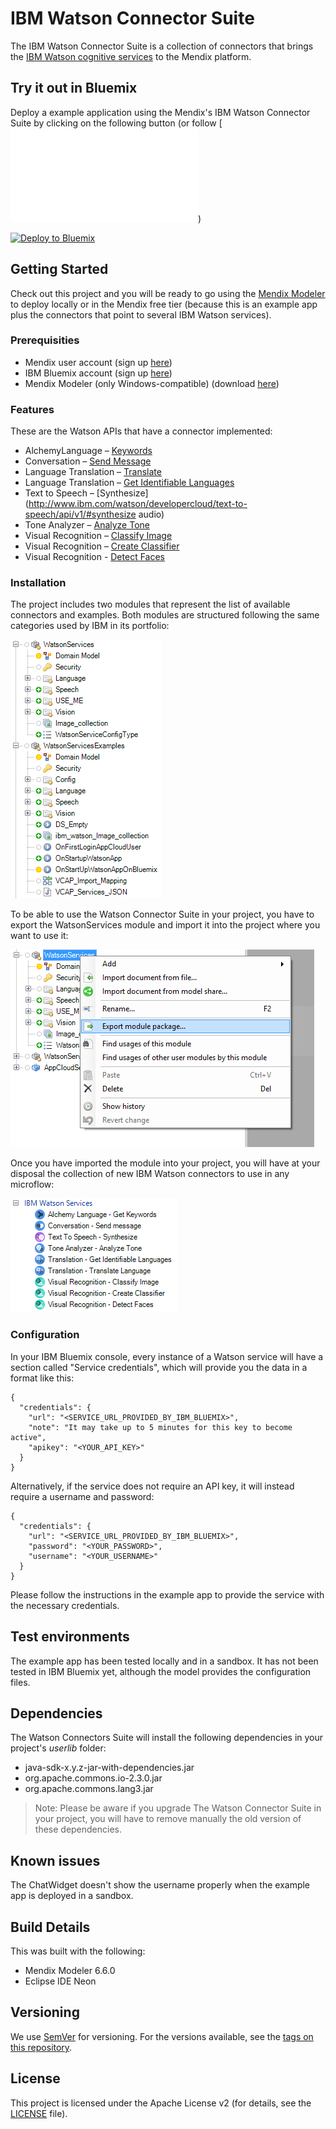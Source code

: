# IBM Watson Connector Suite

The IBM Watson Connector Suite is a collection of connectors that brings the [IBM Watson cognitive services](https://www.ibm.com/watson/developercloud/) to the Mendix platform.

## Try it out in Bluemix

Deploy a example application using the Mendix's IBM Watson Connector Suite by clicking on the following button (or follow [![this documentation](documentation/deploy-bluemix-button.md))

[![Deploy to Bluemix](https://bluemix.net/deploy/button.png)](https://bluemix.net/deploy?repository=https://github.com/mendix/IBM-Watson-Connector-Suite.git)

## Getting Started

Check out this project and you will be ready to go using the [Mendix Modeler](https://appstore.home.mendix.com/index3.html) to deploy locally or in the Mendix free tier (because this is an example app plus the connectors that point to several IBM Watson services).

### Prerequisities

* Mendix user account (sign up [here](https://www.mendix.com/try-now/))
* IBM Bluemix account (sign up [here](https://console.ng.bluemix.net/registration/))
* Mendix Modeler (only Windows-compatible) (download [here](https://appstore.home.mendix.com/index3.html))

### Features

These are the Watson APIs that have a connector implemented:

* AlchemyLanguage – [Keywords](https://www.ibm.com/watson/developercloud/alchemy-language/api/v1/#keywords)
* Conversation – [Send Message](http://www.ibm.com/watson/developercloud/conversation/api/v1/#send_message)
* Language Translation – [Translate](http://www.ibm.com/watson/developercloud/language-translation/api/v2/#translate)
* Language Translation – [Get Identifiable Languages](http://www.ibm.com/watson/developercloud/language-translation/api/v2/#identifiable_languages)
* Text to Speech – [Synthesize](http://www.ibm.com/watson/developercloud/text-to-speech/api/v1/#synthesize audio)
* Tone Analyzer – [Analyze Tone ](https://www.ibm.com/watson/developercloud/tone-analyzer/api/v3/#post-tone)
* Visual Recognition – [Classify Image](http://www.ibm.com/watson/developercloud/visual-recognition/api/v3/#classify_an_image)
* Visual Recognition – [Create Classifier](http://www.ibm.com/watson/developercloud/visual-recognition/api/v3/#create_a_classifier)
* Visual Recognition - [Detect Faces](http://www.ibm.com/watson/developercloud/visual-recognition/api/v3/#detect_faces)

### Installation

The project includes two modules that represent the list of available connectors and examples. Both modules are structured following the same categories used by IBM in its portfolio:

![Project module structure words](documentation/images/documentation_image_project_module_structure.png)

To be able to use the Watson Connector Suite in your project, you have to export the WatsonServices module and import it into the project where you want to use it:

![Export module](documentation/images/documentation_image_export_module.png)

Once you have imported the module into your project, you will have at your disposal the collection of new IBM Watson connectors to use in any microflow:

![Connectors available](documentation/images/documentation_image_connectors_available.png)

### Configuration

In your IBM Bluemix console, every instance of a Watson service will have a section called "Service credentials", which will provide you the data in a format like this:

```
{
  "credentials": {
    "url": "<SERVICE_URL_PROVIDED_BY_IBM_BLUEMIX>",
    "note": "It may take up to 5 minutes for this key to become active",
    "apikey": "<YOUR_API_KEY>"
  }
}
```

Alternatively, if the service does not require an API key, it will instead require a username and password:

```
{
  "credentials": {
    "url": "<SERVICE_URL_PROVIDED_BY_IBM_BLUEMIX>",
    "password": "<YOUR_PASSWORD>",
    "username": "<YOUR_USERNAME>"
  }
}
```
Please follow the instructions in the example app to provide the service with the necessary credentials.

## Test environments

The example app has been tested locally and in a sandbox. It has not been tested in IBM Bluemix yet, although the model provides the configuration files.

## Dependencies

The Watson Connectors Suite will install the following dependencies in your project's *userlib* folder:

* java-sdk-x.y.z-jar-with-dependencies.jar
* org.apache.commons.io-2.3.0.jar
* org.apache.commons.lang3.jar

> Note: Please be aware if you upgrade The Watson Connector Suite in your project, you will have to remove manually the old version of these dependencies.

## Known issues

The ChatWidget doesn't show the username properly when the example app is deployed in a sandbox.

## Build Details

This was built with the following:

* Mendix Modeler 6.6.0
* Eclipse IDE Neon

## Versioning

We use [SemVer](http://semver.org/) for versioning. For the versions available, see the [tags on this repository](https://github.com/mendix/IBM-Watson-Connector-Kit/tags).

## License

This project is licensed under the Apache License v2 (for details, see the [LICENSE](LICENSE-2.0.txt) file).
